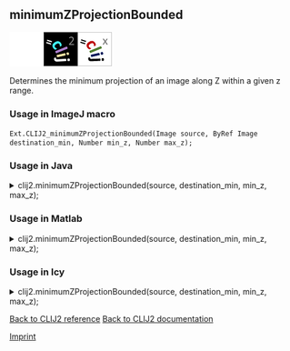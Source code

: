 ## minimumZProjectionBounded
<img src="images/mini_empty_logo.png"/><img src="images/mini_clij2_logo.png"/><img src="images/mini_clijx_logo.png"/>

Determines the minimum projection of an image along Z within a given z range.

### Usage in ImageJ macro
```
Ext.CLIJ2_minimumZProjectionBounded(Image source, ByRef Image destination_min, Number min_z, Number max_z);
```




### Usage in Java


<details>

<summary>
clij2.minimumZProjectionBounded(source, destination_min, min_z, max_z);
</summary>
<pre class="highlight">// init CLIJ and GPU
import net.haesleinhuepf.clij2.CLIJ2;
import net.haesleinhuepf.clij.clearcl.ClearCLBuffer;
CLIJ2 clij2 = CLIJ2.getInstance();

// get input parameters
ClearCLBuffer source = clij2.push(sourceImagePlus);
destination_min = clij2.create(source);
int min_z = 10;
int max_z = 20;
</pre>

<pre class="highlight">
// Execute operation on GPU
clij2.minimumZProjectionBounded(source, destination_min, min_z, max_z);
</pre>

<pre class="highlight">
//show result
destination_minImagePlus = clij2.pull(destination_min);
destination_minImagePlus.show();

// cleanup memory on GPU
clij2.release(source);
clij2.release(destination_min);
</pre>

</details>





### Usage in Matlab


<details>

<summary>
clij2.minimumZProjectionBounded(source, destination_min, min_z, max_z);
</summary>
<pre class="highlight">% init CLIJ and GPU
clij2 = init_clatlab();

% get input parameters
source = clij2.pushMat(source_matrix);
destination_min = clij2.create(source);
min_z = 10;
max_z = 20;
</pre>

<pre class="highlight">
% Execute operation on GPU
clij2.minimumZProjectionBounded(source, destination_min, min_z, max_z);
</pre>

<pre class="highlight">
% show result
destination_min = clij2.pullMat(destination_min)

% cleanup memory on GPU
clij2.release(source);
clij2.release(destination_min);
</pre>

</details>





### Usage in Icy


<details>

<summary>
clij2.minimumZProjectionBounded(source, destination_min, min_z, max_z);
</summary>
<pre class="highlight">// init CLIJ and GPU
importClass(net.haesleinhuepf.clicy.CLICY);
importClass(Packages.icy.main.Icy);

clij2 = CLICY.getInstance();

// get input parameters
source_sequence = getSequence();source = clij2.pushSequence(source_sequence);
destination_min = clij2.create(source);
min_z = 10;
max_z = 20;
</pre>

<pre class="highlight">
// Execute operation on GPU
clij2.minimumZProjectionBounded(source, destination_min, min_z, max_z);
</pre>

<pre class="highlight">
// show result
destination_min_sequence = clij2.pullSequence(destination_min)
Icy.addSequence(destination_min_sequence
// cleanup memory on GPU
clij2.release(source);
clij2.release(destination_min);
</pre>

</details>



[Back to CLIJ2 reference](https://clij.github.io/clij2-docs/reference)
[Back to CLIJ2 documentation](https://clij.github.io/clij2-docs)

[Imprint](https://clij.github.io/imprint)
